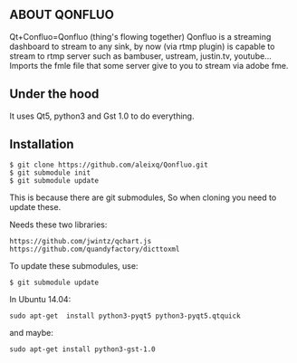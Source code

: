 ABOUT QONFLUO
-------------
Qt+Confluo=Qonfluo (thing's flowing together)
Qonfluo is a streaming dashboard to stream to any sink, by now (via rtmp plugin) is capable to stream to rtmp server such as bambuser, ustream, justin.tv, youtube... Imports the fmle file that some server give to you to stream via adobe fme.

Under the hood
--------------
It uses Qt5, python3 and Gst 1.0 to do everything.  

Installation
------------
    $ git clone https://github.com/aleixq/Qonfluo.git
    $ git submodule init
    $ git submodule update
This is because there are git submodules, So when cloning you need to update these.

Needs these two libraries:

    https://github.com/jwintz/qchart.js
    https://github.com/quandyfactory/dicttoxml

To update these submodules, use:

    $ git submodule update
  
  
In Ubuntu 14.04:

    sudo apt-get  install python3-pyqt5 python3-pyqt5.qtquick 

and maybe:

    sudo apt-get install python3-gst-1.0
